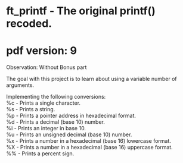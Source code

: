 # ft_printf - The original printf() recoded.
# pdf version: 9

Observation: Without Bonus part

The goal with this project is to learn about using a variable number of arguments.

Implementing the following conversions:<br />
  %c - Prints a single character.<br />
  %s - Prints a string.<br />
  %p - Prints a pointer address in hexadecimal format.<br />
  %d - Prints a decimal (base 10) number.<br />
  %i - Prints an integer in base 10.<br />
  %u - Prints an unsigned decimal (base 10) number.<br />
  %x - Prints a number in a hexadecimal (base 16) lowercase format.<br />
  %X - Prints a number in a hexadecimal (base 16) uppercase format.<br />
  %% - Prints a percent sign.<br />

